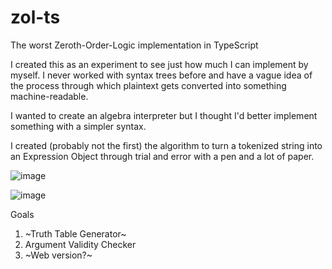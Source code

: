 # zol-ts
 The worst Zeroth-Order-Logic implementation in TypeScript

I created this as an experiment to see just how much I can implement by myself.  I never worked with syntax trees before and have a vague idea of the process through which plaintext gets converted into something machine-readable.

I wanted to create an algebra interpreter but I thought I'd better implement something with a simpler syntax.

I created (probably not the first) the algorithm to turn a tokenized string into an Expression Object through trial and error with a pen and a lot of paper.

![image](https://user-images.githubusercontent.com/77368058/183009070-0fb5bafb-75e4-4d9c-a068-57e044e4812f.png)

![image](https://user-images.githubusercontent.com/77368058/183008989-e47ef99c-193c-44e2-b6e2-a938dd01a1ca.png)

Goals
1. ~Truth Table Generator~
2. Argument Validity Checker
3. ~Web version?~
